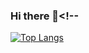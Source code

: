 ### Hi there 👋<!--
[![Top Langs](https://github-readme-stats.vercel.app/api/top-langs/?username=georgianapetricele&layout=donut&theme=tokyonight)](https://github.com/georgianapetricele/github-readme-stats)
